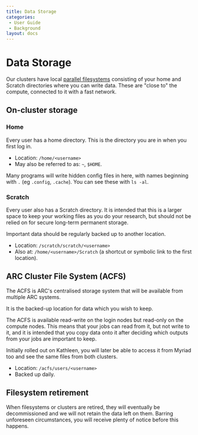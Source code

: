 ```yaml
---
title: Data Storage
categories:
 - User Guide
 - Background
layout: docs
---
```


# Data Storage

Our clusters have local [parallel filesystems](Parallel_Filesystems.md) consisting of 
your home and Scratch directories where you can write data. These are "close to" the 
compute, connected to it with a fast network.

## On-cluster storage

### Home

Every user has a home directory. This is the directory you are in when you first log in.

- Location: `/home/<username>`
- May also be referred to as: `~`, `$HOME`.

Many programs will write hidden config files in here, with names beginning with `.` (eg `.config`,
`.cache`). You can see these with `ls -al`.

### Scratch

Every user also has a Scratch directory. It is intended that this is a larger space to keep your working
files as you do your research, but should not be relied on for secure long-term permanent storage.

Important data should be regularly backed up to another location.

- Location: `/scratch/scratch/<username>`
- Also at: `/home/<username>/Scratch` (a shortcut or symbolic link to the first location).


## ARC Cluster File System (ACFS)

The ACFS is ARC's centralised storage system that will be available from multiple ARC systems.

It is the backed-up location for data which you wish to keep.

The ACFS is available read-write on the login nodes but read-only on the compute nodes. This means
that your jobs can read from it, but not write to it, and it is intended that you copy data onto
it after deciding which outputs from your jobs are important to keep.

Initially rolled out on Kathleen, you will later be able to access it from Myriad too and see
the same files from both clusters.

- Location: `/acfs/users/<username>`
- Backed up daily.


## Filesystem retirement

When filesystems or clusters are retired, they will eventually be decommissioned and we will not retain
the data left on them. Barring unforeseen circumstances, you will receive plenty of notice before this
happens.

